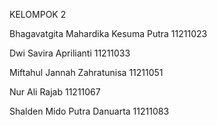 KELOMPOK 2

Bhagavatgita Mahardika Kesuma Putra 11211023


Dwi Savira Aprilianti 11211033


Miftahul Jannah Zahratunisa 11211051


Nur Ali Rajab 11211067


Shalden Mido Putra Danuarta 11211083
